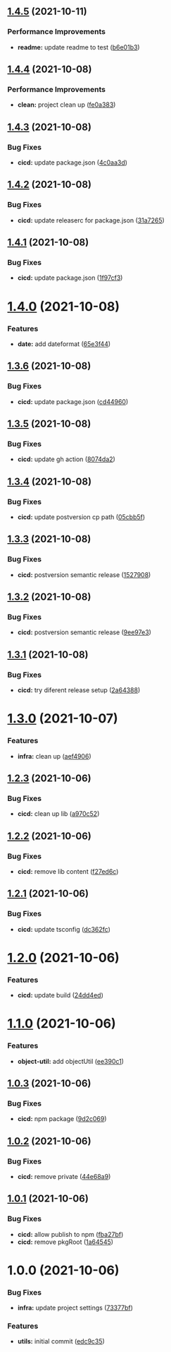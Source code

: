 ## [1.4.5](https://github.com/terencetcf/tt-npm-utils/compare/v1.4.4...v1.4.5) (2021-10-11)


### Performance Improvements

* **readme:** update readme to test ([b6e01b3](https://github.com/terencetcf/tt-npm-utils/commit/b6e01b3dc79565116282d255474ddd14caf2ea2d))

## [1.4.4](https://github.com/terencetcf/tt-npm-utils/compare/v1.4.3...v1.4.4) (2021-10-08)


### Performance Improvements

* **clean:** project clean up ([fe0a383](https://github.com/terencetcf/tt-npm-utils/commit/fe0a38374b8f840b8a52957f01a60e6bfa3bee24))

## [1.4.3](https://github.com/terencetcf/tt-npm-utils/compare/v1.4.2...v1.4.3) (2021-10-08)


### Bug Fixes

* **cicd:** update package.json ([4c0aa3d](https://github.com/terencetcf/tt-npm-utils/commit/4c0aa3d17f97927f46d259d5791a830861759003))

## [1.4.2](https://github.com/terencetcf/tt-npm-utils/compare/v1.4.1...v1.4.2) (2021-10-08)


### Bug Fixes

* **cicd:** update releaserc for package.json ([31a7265](https://github.com/terencetcf/tt-npm-utils/commit/31a72656cc1580f602d5e4dbbf9489177c94c73a))

## [1.4.1](https://github.com/terencetcf/tt-npm-utils/compare/v1.4.0...v1.4.1) (2021-10-08)


### Bug Fixes

* **cicd:** update package.json ([1f97cf3](https://github.com/terencetcf/tt-npm-utils/commit/1f97cf38dd62e3611eb3a1cfa2f1ded9d8567ad5))

# [1.4.0](https://github.com/terencetcf/tt-npm-utils/compare/v1.3.6...v1.4.0) (2021-10-08)


### Features

* **date:** add dateformat ([65e3f44](https://github.com/terencetcf/tt-npm-utils/commit/65e3f442706022b060a3ce6ed0a4b6a9d15bfb2a))

## [1.3.6](https://github.com/terencetcf/tt-npm-utils/compare/v1.3.5...v1.3.6) (2021-10-08)


### Bug Fixes

* **cicd:** update package.json ([cd44960](https://github.com/terencetcf/tt-npm-utils/commit/cd449602a3f12895872f60589b31df24c9b20e91))

## [1.3.5](https://github.com/terencetcf/tt-npm-utils/compare/v1.3.4...v1.3.5) (2021-10-08)


### Bug Fixes

* **cicd:** update gh action ([8074da2](https://github.com/terencetcf/tt-npm-utils/commit/8074da2aa5eac7472ab7d6416f25f630eb776527))

## [1.3.4](https://github.com/terencetcf/tt-npm-utils/compare/v1.3.3...v1.3.4) (2021-10-08)


### Bug Fixes

* **cicd:** update postversion cp path ([05cbb5f](https://github.com/terencetcf/tt-npm-utils/commit/05cbb5f521f02234af4cec4883a8ded408205860))

## [1.3.3](https://github.com/terencetcf/tt-npm-utils/compare/v1.3.2...v1.3.3) (2021-10-08)


### Bug Fixes

* **cicd:** postversion semantic release ([1527908](https://github.com/terencetcf/tt-npm-utils/commit/1527908ca056754e234aa1366349e5f4199524e8))

## [1.3.2](https://github.com/terencetcf/tt-npm-utils/compare/v1.3.1...v1.3.2) (2021-10-08)


### Bug Fixes

* **cicd:** postversion semantic release ([9ee97e3](https://github.com/terencetcf/tt-npm-utils/commit/9ee97e36c66031b28a4c0db65bb9fbe419b6b92c))

## [1.3.1](https://github.com/terencetcf/tt-npm-utils/compare/v1.3.0...v1.3.1) (2021-10-08)


### Bug Fixes

* **cicd:** try diferent release setup ([2a64388](https://github.com/terencetcf/tt-npm-utils/commit/2a64388d90193abeaab895457f13b3b2dd130c28))

# [1.3.0](https://github.com/terencetcf/tt-npm-utils/compare/v1.2.3...v1.3.0) (2021-10-07)


### Features

* **infra:** clean up ([aef4906](https://github.com/terencetcf/tt-npm-utils/commit/aef49065b5c6850de962e321f7526a2f2e525a83))

## [1.2.3](https://github.com/terencetcf/tt-npm-utils/compare/v1.2.2...v1.2.3) (2021-10-06)


### Bug Fixes

* **cicd:** clean up lib ([a970c52](https://github.com/terencetcf/tt-npm-utils/commit/a970c5242d227e0a2870cb5727c6875d863d75f5))

## [1.2.2](https://github.com/terencetcf/tt-npm-utils/compare/v1.2.1...v1.2.2) (2021-10-06)


### Bug Fixes

* **cicd:** remove lib content ([f27ed6c](https://github.com/terencetcf/tt-npm-utils/commit/f27ed6cffd93e482df40b1f23ddad9626f8ef26d))

## [1.2.1](https://github.com/terencetcf/tt-npm-utils/compare/v1.2.0...v1.2.1) (2021-10-06)


### Bug Fixes

* **cicd:** update tsconfig ([dc362fc](https://github.com/terencetcf/tt-npm-utils/commit/dc362fc0b38e10fc89fa12302d2f69b6efa4089c))

# [1.2.0](https://github.com/terencetcf/tt-npm-utils/compare/v1.1.0...v1.2.0) (2021-10-06)


### Features

* **cicd:** update build ([24dd4ed](https://github.com/terencetcf/tt-npm-utils/commit/24dd4ed88a9fa216a22a74f653cd47901398add5))

# [1.1.0](https://github.com/terencetcf/tt-npm-utils/compare/v1.0.3...v1.1.0) (2021-10-06)


### Features

* **object-util:** add objectUtil ([ee390c1](https://github.com/terencetcf/tt-npm-utils/commit/ee390c1da0cec0fa861cafcf3f4074eef7c474c3))

## [1.0.3](https://github.com/terencetcf/tt-npm-utils/compare/v1.0.2...v1.0.3) (2021-10-06)


### Bug Fixes

* **cicd:** npm package ([9d2c069](https://github.com/terencetcf/tt-npm-utils/commit/9d2c0690c11f748c4920aa382ac7148a00ecabc5))

## [1.0.2](https://github.com/terencetcf/tt-npm-utils/compare/v1.0.1...v1.0.2) (2021-10-06)


### Bug Fixes

* **cicd:** remove private ([44e68a9](https://github.com/terencetcf/tt-npm-utils/commit/44e68a911b430b1e5753dff22779ca0c82fcb45f))

## [1.0.1](https://github.com/terencetcf/tt-npm-utils/compare/v1.0.0...v1.0.1) (2021-10-06)


### Bug Fixes

* **cicd:** allow publish to npm ([fba27bf](https://github.com/terencetcf/tt-npm-utils/commit/fba27bff93a835c1578fe8761eb89fd0c8340031))
* **cicd:** remove pkgRoot ([1a64545](https://github.com/terencetcf/tt-npm-utils/commit/1a64545383a48adffb5d257294f64e97d72216da))

# 1.0.0 (2021-10-06)


### Bug Fixes

* **infra:** update project settings ([73377bf](https://github.com/terencetcf/tt-npm-utils/commit/73377bf83a12830b0170dcfdd32dfb17c6189e4f))


### Features

* **utils:** initial commit ([edc9c35](https://github.com/terencetcf/tt-npm-utils/commit/edc9c352d8e86cf3bb9d232196945530dc8b9213))
